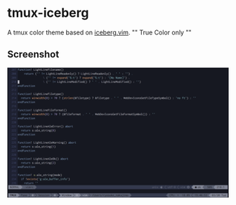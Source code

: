 # tmux-iceberg

A tmux color theme based on [iceberg.vim](https://github.com/cocopon/iceberg.vim).
"" True Color only ""

## Screenshot
![result](https://github.com/rystylee/tmux-iceberg/blob/master/screenshot.png)
